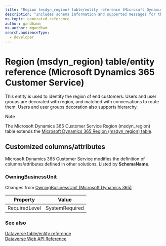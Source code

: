 ```yaml
---
title: "Region (msdyn_region) table/entity reference (Microsoft Dynamics 365 Customer Service)"
description: "Includes schema information and supported messages for the Region (msdyn_region) table/entity with Microsoft Dynamics 365 Customer Service."
ms.topic: generated-reference
author: gandhamm
ms.author: mgandham
search.audienceType: 
  - developer
---
```


# Region (msdyn_region) table/entity reference (Microsoft Dynamics 365 Customer Service)

This entity is used to identify the region of end customers. Users and user groups are decorated with region, and matched with conversations to route them. Users and user groups decoration also supports hierarchy.

> [!NOTE]
> The Microsoft Dynamics 365 Customer Service Region (msdyn_region) table extends the [Microsoft Dynamics 365 Region (msdyn_region) table](/dynamics365/developer/reference/entities/msdyn_region).



## Customized columns/attributes

Microsoft Dynamics 365 Customer Service modifies the definition of columns/attributes defined in other solutions. Listed by **SchemaName**.

### <a name="BKMK_OwningBusinessUnit"></a> OwningBusinessUnit

Changes from [OwningBusinessUnit (Microsoft Dynamics 365)](/dynamics365/developer/reference/entities/msdyn_region#BKMK_OwningBusinessUnit)

|Property|Value|
|---|---|
|RequiredLevel|SystemRequired|




### See also

[Dataverse table/entity reference](/power-apps/developer/data-platform/reference/about-entity-reference)  
[Dataverse Web API Reference](/power-apps/developer/data-platform/webapi/reference/about)   

